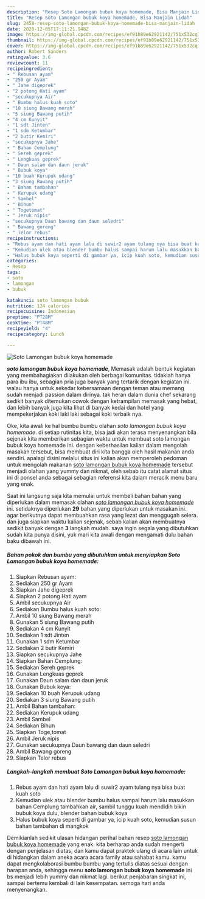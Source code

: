 ```yaml
---
description: "Resep Soto Lamongan bubuk koya homemade, Bisa Manjain Lidah"
title: "Resep Soto Lamongan bubuk koya homemade, Bisa Manjain Lidah"
slug: 2458-resep-soto-lamongan-bubuk-koya-homemade-bisa-manjain-lidah
date: 2020-12-05T17:11:21.948Z
image: https://img-global.cpcdn.com/recipes/ef91b89e62921142/751x532cq70/soto-lamongan-bubuk-koya-homemade-foto-resep-utama.jpg
thumbnail: https://img-global.cpcdn.com/recipes/ef91b89e62921142/751x532cq70/soto-lamongan-bubuk-koya-homemade-foto-resep-utama.jpg
cover: https://img-global.cpcdn.com/recipes/ef91b89e62921142/751x532cq70/soto-lamongan-bubuk-koya-homemade-foto-resep-utama.jpg
author: Robert Sanders
ratingvalue: 3.6
reviewcount: 11
recipeingredient:
- " Rebusan ayam"
- "250 gr Ayam"
- " Jahe digeprek"
- "2 potong Hati ayam"
- "secukupnya Air"
- " Bumbu halus kuah soto"
- "10 siung Bawang merah"
- "5 siung Bawang putih"
- "4 cm Kunyit"
- "1 sdt Jinten"
- "1 sdm Ketumbar"
- "2 butir Kemiri"
- "secukupnya Jahe"
- " Bahan Cemplung"
- " Sereh geprek"
- " Lengkuas geprek"
- " Daun salam dan daun jeruk"
- " Bubuk koya"
- "10 buah Kerupuk udang"
- "3 siung Bawang putih"
- " Bahan tambahan"
- " Kerupuk udang"
- " Sambel"
- " Bihun"
- " Togetomat"
- " Jeruk nipis"
- "secukupnya Daun bawang dan daun seledri"
- " Bawang goreng"
- " Telor rebus"
recipeinstructions:
- "Rebus ayam dan hati ayam lalu di suwir2 ayam tulang nya bisa buat kuah soto"
- "Kemudian ulek atau blender bumbu halus sampai harum lalu masukkan bahan Cemplung tambahkan air, sambil tunggu kuah mendidih bikin bubuk koya dulu, blender bahan bubuk koya"
- "Halus bubuk koya seperti di gambar ya, icip kuah soto, kemudian susun bahan tambahan di mangkok"
categories:
- Resep
tags:
- soto
- lamongan
- bubuk

katakunci: soto lamongan bubuk 
nutrition: 124 calories
recipecuisine: Indonesian
preptime: "PT28M"
cooktime: "PT48M"
recipeyield: "4"
recipecategory: Lunch

---
```



![Soto Lamongan bubuk koya homemade](https://img-global.cpcdn.com/recipes/ef91b89e62921142/751x532cq70/soto-lamongan-bubuk-koya-homemade-foto-resep-utama.jpg)

<b><i>soto lamongan bubuk koya homemade</i></b>, Memasak adalah bentuk kegiatan yang membahagiakan dilakukan oleh berbagai komunitas. tidaklah hanya para ibu ibu, sebagian pria juga banyak yang tertarik dengan kegiatan ini. walau hanya untuk sekedar kebersamaan dengan teman atau memang sudah menjadi passion dalam dirinya. tak heran dalam dunia chef sekarang sedikit banyak ditemukan cowok dengan ketrampilan memasak yang hebat, dan lebih banyak juga kita lihat di banyak kedai dan hotel yang mempekerjakan koki laki laki sebagai koki terbaik nya.

Oke, kita awali ke hal bumbu bumbu olahan <i>soto lamongan bubuk koya homemade</i>. di setiap rutinitas kita, bisa jadi akan terasa menyenangkan bila sejenak kita memberikan sebagian waktu untuk membuat soto lamongan bubuk koya homemade ini. dengan keberhasilan kalian dalam mengolah masakan tersebut, bisa membuat diri kita bangga oleh hasil makanan anda sendiri. apalagi disini melalui situs ini kalian akan memperoleh pedoman untuk mengolah makanan <u>soto lamongan bubuk koya homemade</u> tersebut menjadi olahan yang yummy dan nikmat, oleh sebab itu catat alamat situs ini di ponsel anda sebagai sebagian referensi kita dalam meracik menu baru yang enak.




Saat ini langsung saja kita memulai untuk membeli bahan bahan yang diperlukan dalam memasak olahan <u><i>soto lamongan bubuk koya homemade</i></u> ini. setidaknya diperlukan <b>29</b> bahan yang diperlukan untuk masakan ini. agar berikutnya dapat membuahkan rasa yang lezat dan menggugah selera. dan juga siapkan waktu kalian sejenak, sebab kalian akan membuatnya sedikit banyak dengan <b>3</b> langkah mudah. saya ingin segala yang dibutuhkan sudah kita punya disini, yuk mari kita awali dengan mengamati dulu bahan baku dibawah ini.

<!--inarticleads1-->

##### Bahan pokok dan bumbu yang dibutuhkan untuk menyiapkan Soto Lamongan bubuk koya homemade:

1. Siapkan  Rebusan ayam:
1. Sediakan 250 gr Ayam
1. Siapkan  Jahe digeprek
1. Siapkan 2 potong Hati ayam
1. Ambil secukupnya Air
1. Sediakan  Bumbu halus kuah soto:
1. Ambil 10 siung Bawang merah
1. Gunakan 5 siung Bawang putih
1. Sediakan 4 cm Kunyit
1. Sediakan 1 sdt Jinten
1. Gunakan 1 sdm Ketumbar
1. Sediakan 2 butir Kemiri
1. Siapkan secukupnya Jahe
1. Siapkan  Bahan Cemplung:
1. Sediakan  Sereh geprek
1. Gunakan  Lengkuas geprek
1. Gunakan  Daun salam dan daun jeruk
1. Gunakan  Bubuk koya:
1. Sediakan 10 buah Kerupuk udang
1. Sediakan 3 siung Bawang putih
1. Ambil  Bahan tambahan:
1. Sediakan  Kerupuk udang
1. Ambil  Sambel
1. Sediakan  Bihun
1. Siapkan  Toge,tomat
1. Ambil  Jeruk nipis
1. Gunakan secukupnya Daun bawang dan daun seledri
1. Ambil  Bawang goreng
1. Siapkan  Telor rebus




<!--inarticleads2-->

##### Langkah-langkah membuat Soto Lamongan bubuk koya homemade:

1. Rebus ayam dan hati ayam lalu di suwir2 ayam tulang nya bisa buat kuah soto
1. Kemudian ulek atau blender bumbu halus sampai harum lalu masukkan bahan Cemplung tambahkan air, sambil tunggu kuah mendidih bikin bubuk koya dulu, blender bahan bubuk koya
1. Halus bubuk koya seperti di gambar ya, icip kuah soto, kemudian susun bahan tambahan di mangkok




Demikianlah sedikit ulasan hidangan perihal bahan resep <u>soto lamongan bubuk koya homemade</u> yang enak. kita berharap anda sudah mengerti dengan penjelasan diatas, dan kamu dapat praktek ulang di acara lain untuk di hidangkan dalam aneka acara acara family atau sahabat kamu. kamu dapat mengkolaborasi bumbu bumbu yang tertulis diatas sesuai dengan harapan anda, sehingga menu <b>soto lamongan bubuk koya homemade</b> ini bs menjadi lebih yummy dan nikmat lagi. berikut penjabaran singkat ini, sampai bertemu kembali di lain kesempatan. semoga hari anda menyenangkan.
